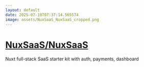 ```yaml
---
layout: default
date: 2025-07-10T07:37:14.565574
image: assets/NuxSaaS_NuxSaaS_cropped.png
---
```


# [NuxSaaS/NuxSaaS](https://github.com/NuxSaaS/NuxSaaS)

Nuxt full-stack SaaS starter kit with auth, payments, dashboard
